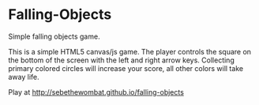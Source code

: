 # Falling-Objects
Simple falling objects game.

This is a simple HTML5 canvas/js game. The player controls the square on the bottom of the screen with the left and right arrow keys. 
Collecting primary colored circles will increase your score, all other colors will take away life.

Play at http://sebethewombat.github.io/falling-objects
